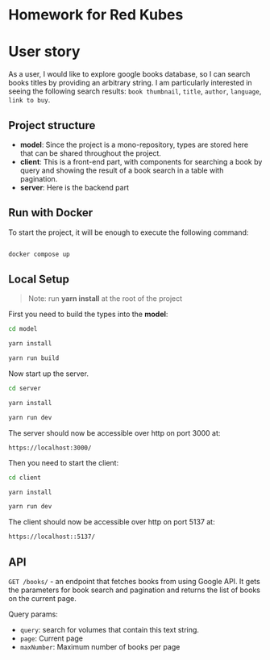 # Homework for Red Kubes

# User story

As a user, I would like to explore google books database, so I can search books titles by providing an arbitrary string. I am particularly interested
in seeing the following search results: `book thumbnail`, `title`, `author`, `language`, `link to buy`.

## Project structure

- **model**: Since the project is a mono-repository, types are stored here that can be shared throughout the project.
- **client**: This is a front-end part, with components for searching a book by query and showing the result of a book search in a table with pagination.
- **server**: Here is the backend part

## Run with Docker

To start the project, it will be enough to execute the following command:

```bash

docker compose up

```

## Local Setup

> Note: run **yarn install** at the root of the project

First you need to build the types into the **model**:

```bash
cd model

yarn install

yarn run build
```

Now start up the server.

```bash
cd server

yarn install

yarn run dev
```

The server should now be accessible over http on port 3000 at:

```
https://localhost:3000/
```

Then you need to start the client:

```bash
cd client

yarn install

yarn run dev
```

The client should now be accessible over http on port 5137 at:

```bash
https://localhost::5137/
```

## API

`GET /books/` - an endpoint that fetches books from using Google API. It gets the parameters for book search and pagination and returns the list of books on the current page.

Query params:

- `query`: search for volumes that contain this text string.
- `page`: Current page
- `maxNumber`: Maximum number of books per page
